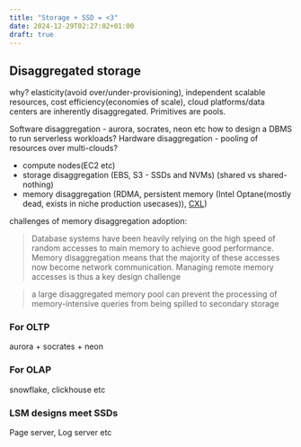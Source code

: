 ```yaml
---
title: "Storage + SSD = <3"
date: 2024-12-29T02:27:02+01:00
draft: true
---
```


## Disaggregated storage
why? elasticity(avoid over/under-provisioning), independent scalable resources, cost efficiency(economies of scale),
cloud platforms/data centers are inherently disaggregated. Primitives are pools.

Software disaggregation - aurora, socrates, neon etc how to design a DBMS to run serverless workloads?
Hardware disaggregation - pooling of resources over multi-clouds?

- compute nodes(EC2 etc)
- storage disaggregation (EBS, S3 - SSDs and NVMs) (shared vs shared-nothing)
- memory disaggregation (RDMA, persistent memory (Intel Optane(mostly dead, exists in niche production usecases)), [CXL](https://www.sigops.org/2024/revisiting-distributed-memory-in-the-cxl-era/))

challenges of memory disaggregation adoption:
>  Database systems have been heavily relying on the high speed of random
accesses to main memory to achieve good performance. Memory
disaggregation means that the majority of these accesses now become network communication. Managing remote memory accesses
is thus a key design challenge

> a large disaggregated memory pool can prevent the processing of memory-intensive queries from being spilled to secondary
storage

### For OLTP
aurora + socrates + neon

### For OLAP
snowflake, clickhouse etc

### LSM designs meet SSDs
Page server, Log server etc


[^1]: [The Log-Structured Merge-Tree](https://www.cs.umb.edu/~poneil/lsmtree.pdf)
[^2]: [Designing Access Methods: The RUM Conjecture](https://www.eecs.harvard.edu/~kester/files/rum_conjecture.pdf)
[^3]: [Understanding Modern Storage APIs](https://atlarge-research.com/pdfs/2022-systor-apis.pdf)
[^4]: [What Modern NVMe Storage Can Do, And How To Exploit It](https://vldb.org/pvldb/vol16/p2090-haas.pdf)
[^5]: [Clarifying Direct I/O Semantics](https://lwn.net/Articles/348739/)
[^6]: [What Are You Waiting For? Use Coroutines for Asynchronous I/O to Hide I/O Latencies and Maximize the Read Bandwidth!](https://db.in.tum.de/~fent/papers/coroutines.pdf)
[^7]: [The Unwritten Contract of Solid State Drives](https://pages.cs.wisc.edu/~jhe/eurosys17-he.pdf)
[^8]: [Socrates: The New SQL Server in the Cloud](https://www.microsoft.com/en-us/research/uploads/prod/2019/05/socrates.pdf)
[^9]: [Is Scalable OLTP in the Cloud a Solved Problem?](https://www.cidrdb.org/cidr2023/papers/p50-ziegler.pdf)
[^10]: [Disaggregated Database Systems](https://www.cs.purdue.edu/homes/csjgwang/pubs/SIGMOD23_Tutorial_DisaggregatedDB.pdf)
